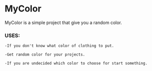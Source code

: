 # MyColor
MyColor is a simple project that give you a random color.

### USES:
```
-If you don't know what color of clothing to put.

-Get random color for your projects.

-If you are undecided which color to choose for start something.

```
